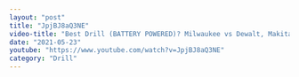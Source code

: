```yaml
---
layout: "post"
title: "JpjBJ8aQ3NE"
video-title: "Best Drill (BATTERY POWERED)? Milwaukee vs Dewalt, Makita, Bosch, Festool, Ryobi, Bauer, Ridgid"
date: "2021-05-23"
youtube: "https://www.youtube.com/watch?v=JpjBJ8aQ3NE"
category: "Drill"
---
```

<div class="space-y-1"></div>